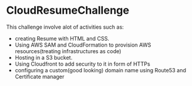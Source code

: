 # CloudResumeChallenge

This challenge involve alot of activities such as: 
- creating Resume with HTML and CSS.
- Using AWS SAM and CloudFormation to provision AWS resources(treating infrastructures as code)
- Hosting in a S3 bucket.
- Using Cloudfront to add security to it in form of HTTPs
- configuring a custom(good looking) domain name using Route53 and Certificate manager

